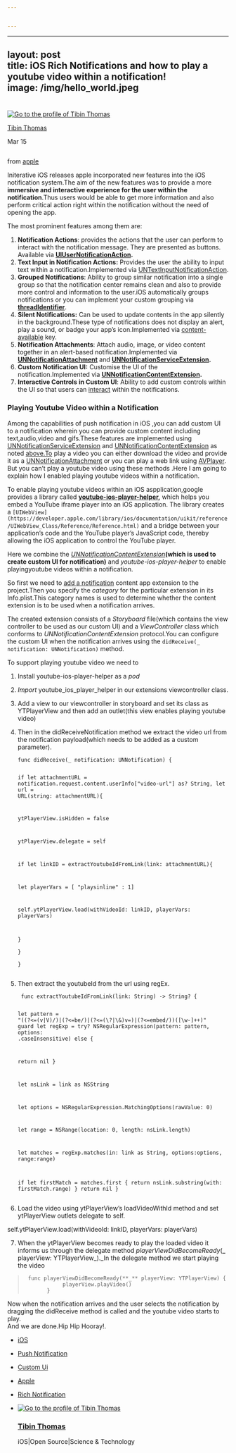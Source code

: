 ```yaml
---


---
```


<hr>
<h2 id="layout-posttitle-ios-rich-notifications-and-how-to-play-a-youtube-video-within-a-notificationimage-imghello_world.jpeg">layout: post<br>
title: iOS Rich Notifications and how to play a youtube video within a notification!<br>
image: /img/hello_world.jpeg</h2>
<h1 id="section"></h1>
<p><a href="https://medium.com/@tibinmutholy?source=post_header_lockup"><img src="https://cdn-images-1.medium.com/fit/c/50/50/1*iCzkSKlEB0uod0UoJnkBbQ.jpeg" alt="Go to the profile of Tibin Thomas"></a></p>
<p><a href="https://medium.com/@tibinmutholy">Tibin Thomas</a></p>
<p>Mar 15</p>
<p><img src="https://cdn-images-1.medium.com/max/2560/1*tbPq5hncRE-kYaXxgFs60g.png" alt=""></p>
<p>from  <a href="https://www.apple.com/">apple</a></p>
<p>Initerative iOS releases apple incorporated new features into the iOS notification system.The aim of the new features was to provide a more  <strong>immersive and interactive experience for the user within the notification</strong>.Thus users would be able to get more information and also perform critical action right within the notification without the need of opening the app.</p>
<p>The most prominent features among them are:</p>
<ol>
<li><strong>Notification Actions</strong>: provides the actions that the user can perform to interact with the notification message. They are presented as buttons. Available via  <a href="http://www.thinkandbuild.it/interactive-notifications-with-notification-actions/"><strong>UIUserNotificationAction</strong></a><strong>.</strong></li>
<li><strong>Text Input in Notification Actions:</strong> Provides the user the ability to input text within a notification.Implemented via  <a href="https://developer.apple.com/documentation/usernotifications/untextinputnotificationaction">UNTextInputNotificationAction</a>.</li>
<li><strong>Grouped Notifications</strong>: Ability to group similar notification into a single group so that the notification center remains clean and also to provide more control and information to the user.iOS automatically groups notifications or you can implement your custom grouping via  <a href="https://medium.com/swift-india/lets-take-quick-dive-in-grouped-notifications-5d41af9d6463"><strong>threadIdentifier</strong></a>.</li>
<li><strong>Silent Notifications:</strong> Can be used to update contents in the app silently in the background.These type of notifications does not display an alert, play a sound, or badge your app’s icon.Implemented via  <a href="https://developer.apple.com/documentation/usernotifications/setting_up_a_remote_notification_server/pushing_updates_to_your_app_silently">content-available</a> key.</li>
<li><strong>Notification Attachments</strong>: Attach audio, image, or video content together in an alert-based notification.Implemented via  <a href="https://developer.apple.com/documentation/usernotifications/unnotificationattachment"><strong>UNNotificationAttachment</strong></a>  and  <a href="https://developer.apple.com/documentation/usernotifications/unnotificationserviceextension"><strong>UNNotificationServiceExtension</strong></a><strong>.</strong></li>
<li><strong>Custom Notification UI:</strong>  Customise the UI of the notification.Implemented via  <a href="https://developer.apple.com/documentation/usernotificationsui/unnotificationcontentextension"><strong>UNNotificationContentExtension</strong></a><strong>.</strong></li>
<li><strong>Interactive Controls</strong>  <strong>in Custom UI</strong>: Ability to add custom controls within the UI so that users can  <a href="https://developer.apple.com/documentation/usernotificationsui/customizing_the_appearance_of_notifications">interact</a>  within the notifications.</li>
</ol>
<h3 id="playing-youtube-video-within-a-notification">Playing Youtube Video within a Notification</h3>
<p>Among the capabilities of push notification in iOS ,you can add custom UI<br>
to a notification wherein you can provide custom content including text,audio,video and gifs.These features are implemented using  <a href="https://developer.apple.com/documentation/usernotifications/unnotificationserviceextension">UNNotificationServiceExtension</a>  and  <a href="https://developer.apple.com/documentation/usernotificationsui/unnotificationcontentextension">UNNotificationContentExtension</a>  as noted <a href="http://above.To">above.To</a> play a video you can either download the video and provide it as a  <a href="https://developer.apple.com/documentation/usernotifications/unnotificationattachment">UNNotificationAttachment</a>  or you can play a web link using  <a href="https://developer.apple.com/documentation/avfoundation/avplayer">AVPlayer</a>. But you can’t play a youtube video using these methods .Here I am going to explain how I enabled playing youtube videos within a notification.</p>
<p>To enable playing youtube videos within an iOS aspplication,google provides a library called  <a href="https://developers.google.com/youtube/v3/guides/ios_youtube_helper"><strong>youtube-ios-player-helper</strong></a><strong>,</strong> which helps you embed a YouTube iframe player into an iOS application. The library creates a  <code>[UIWebView](https://developer.apple.com/library/ios/documentation/uikit/reference/UIWebView_Class/Reference/Reference.html)</code>  and a bridge between your application’s code and the YouTube player’s JavaScript code, thereby allowing the iOS application to control the YouTube player.</p>
<p>Here we combine the  <a href="https://developer.apple.com/documentation/usernotificationsui/unnotificationcontentextension"><em>UNNotificationContentExtension</em></a><strong>(<strong>which is used to create custom UI for notification</strong>)</strong> and  <em>youtube-ios-player-helper</em>  to enable playingyoutube videos within a notification.</p>
<p>So first we need to  <a href="https://developer.apple.com/documentation/usernotificationsui/customizing_the_appearance_of_notifications?language=objc">add a notification</a>  content app extension to the project.Then you specify the  <em>category</em>  for the particular extension in its Info.plist.This category names is used to determine whether the content extension is to be used when a notification arrives.</p>
<p>The created extension consists of a  <em>Storyboard</em>  file(which contains the view controller to be used as our custom UI) and a  <em>ViewController</em>  class which conforms to  <em>UNNotificationContentExtension</em>  protocol.You can configure the custom UI when the notification arrives using the  <code>didReceive(_ notification: UNNotification)</code>  method.</p>
<p>To support playing youtube video we need to</p>
<ol>
<li>
<p>Install youtube-ios-player-helper as a  <em>pod</em></p>
</li>
<li>
<p><em>Import</em>  youtube_ios_player_helper in our extensions viewcontroller class.</p>
</li>
<li>
<p>Add a view to our viewcontroller in storyboard and set its class as YTPlayerView and then add an outlet(this view enables playing youtube video)</p>
</li>
<li>
<p>Then in the didReceiveNotification method we extract the video url from the notification payload(which needs to be added as a custom parameter).</p>
<pre><code>func didReceive(_ notification: UNNotification) {

if let attachmentURL = notification.request.content.userInfo["video-url"] as? String, let url
= URL(string: attachmentURL){

ytPlayerView.isHidden = false

ytPlayerView.delegate = self

if let linkID = extractYoutubeIdFromLink(link: attachmentURL){

let playerVars = [ "playsinline" : 1]

self.ytPlayerView.load(withVideoId: linkID, playerVars: playerVars)

   }  
  }  
}
</code></pre>
</li>
<li>
<p>Then extract the youtubeId from the url using regEx.</p>
<pre><code> func extractYoutubeIdFromLink(link: String) -&gt; String? {
 
 let pattern = "((?&lt;=(v|V)/)|(?&lt;=be/)|(?&lt;=(\\?|\\&amp;)v=)|(?&lt;=embed/))([\\w-]++)"
 guard let regExp = try? NSRegularExpression(pattern: pattern, options: .caseInsensitive) else {

 return nil   }

 let nsLink = link as NSString

 let options = NSRegularExpression.MatchingOptions(rawValue: 0)

 let range = NSRange(location: 0, length: nsLink.length)

 let matches = regExp.matches(in: link as String, options:options, range:range)

 if let firstMatch = matches.first {   return nsLink.substring(with: firstMatch.range)   }   return nil   }
</code></pre>
</li>
<li>
<p>Load the video using ytPlayerView’s loadVideoWithId method and set ytPlayerView outlets delegate to self.</p>
</li>
</ol>
<p>self.ytPlayerView.load(withVideoId: linkID, playerVars: playerVars)</p>
<ol start="7">
<li>When the ytPlayerView becomes ready to play the loaded video it informs us through the delegate method  <em>playerViewDidBecomeReady</em>(<strong>_</strong>  playerView: YTPlayerView_)._In the delegate method we start playing the video</li>
</ol>
<blockquote>
<pre><code> func playerViewDidBecomeReady(**_** playerView: YTPlayerView) {  
           	playerView.playVideo()  
       }
</code></pre>
</blockquote>
<p>Now when the notification arrives and the user selects the notification by dragging the didReceive method is called and the youtube video starts to play.<br>
And we are done.Hip Hip Hooray!.</p>
<ul>
<li>
<p><a href="https://medium.com/tag/ios?source=post">iOS</a></p>
</li>
<li>
<p><a href="https://medium.com/tag/push-notification?source=post">Push Notification</a></p>
</li>
<li>
<p><a href="https://medium.com/tag/custom-ui?source=post">Custom Ui</a></p>
</li>
<li>
<p><a href="https://medium.com/tag/apple?source=post">Apple</a></p>
</li>
<li>
<p><a href="https://medium.com/tag/rich-notification?source=post">Rich Notification</a></p>
</li>
<li>
<p><a href="https://medium.com/@tibinmutholy?source=footer_card" title="Go to the profile of Tibin Thomas"><img src="https://cdn-images-1.medium.com/fit/c/60/60/1*iCzkSKlEB0uod0UoJnkBbQ.jpeg" alt="Go to the profile of Tibin Thomas"></a></p>
<h3 id="tibin-thomas"><a href="https://medium.com/@tibinmutholy" title="Go to the profile of Tibin Thomas">Tibin Thomas</a></h3>
<p>iOS|Open Source|Science &amp; Technology</p>
</li>
</ul>

